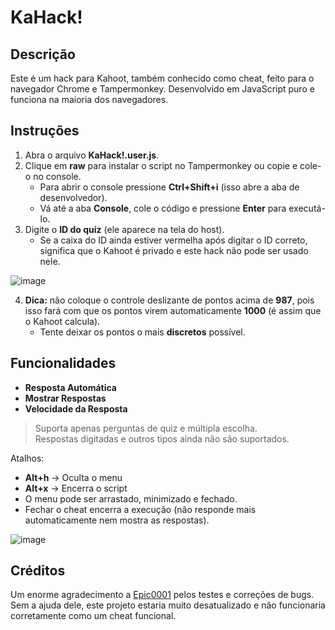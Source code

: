 # KaHack!  

## Descrição  
Este é um hack para Kahoot, também conhecido como cheat, feito para o navegador Chrome e Tampermonkey. Desenvolvido em JavaScript puro e funciona na maioria dos navegadores.  

## Instruções  
1. Abra o arquivo **KaHack!.user.js**.  
2. Clique em **raw** para instalar o script no Tampermonkey ou copie e cole-o no console.  
   - Para abrir o console pressione **Ctrl+Shift+i** (isso abre a aba de desenvolvedor).  
   - Vá até a aba **Console**, cole o código e pressione **Enter** para executá-lo.  
3. Digite o **ID do quiz** (ele aparece na tela do host).  
   - Se a caixa do ID ainda estiver vermelha após digitar o ID correto, significa que o Kahoot é privado e este hack não pode ser usado nele.  

![image](https://github.com/jokeri2222/KaHack/assets/110989057/bcb3e365-b51e-42fd-9b44-bab8bcfeeda4)  

4. **Dica:** não coloque o controle deslizante de pontos acima de **987**, pois isso fará com que os pontos virem automaticamente **1000** (é assim que o Kahoot calcula).  
   - Tente deixar os pontos o mais **discretos** possível.  

## Funcionalidades  
- **Resposta Automática**  
- **Mostrar Respostas**  
- **Velocidade da Resposta**  

> Suporta apenas perguntas de quiz e múltipla escolha.  
> Respostas digitadas e outros tipos ainda não são suportados.  

Atalhos:  
- **Alt+h** → Oculta o menu  
- **Alt+x** → Encerra o script  
- O menu pode ser arrastado, minimizado e fechado.  
- Fechar o cheat encerra a execução (não responde mais automaticamente nem mostra as respostas).  

![image](https://github.com/jokeri2222/KaHack/assets/110989057/5229a862-ca1e-41c7-af01-61a6ae30f8da)  

## Créditos  
Um enorme agradecimento a [Epic0001](https://github.com/Epic0001) pelos testes e correções de bugs.  
Sem a ajuda dele, este projeto estaria muito desatualizado e não funcionaria corretamente como um cheat funcional.  
